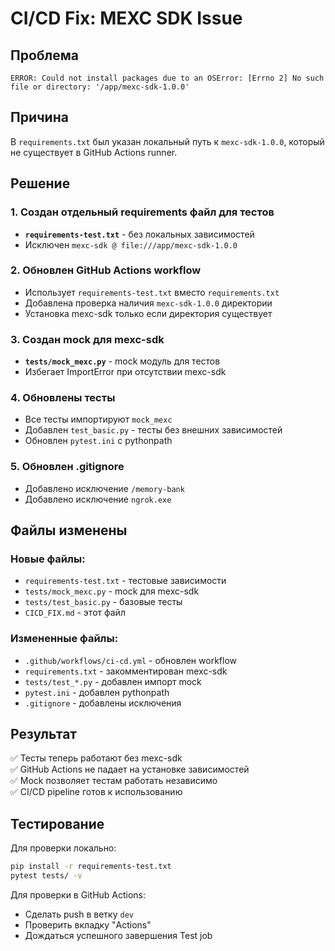 # CI/CD Fix: MEXC SDK Issue

## Проблема
```
ERROR: Could not install packages due to an OSError: [Errno 2] No such file or directory: '/app/mexc-sdk-1.0.0'
```

## Причина
В `requirements.txt` был указан локальный путь к `mexc-sdk-1.0.0`, который не существует в GitHub Actions runner.

## Решение

### 1. Создан отдельный requirements файл для тестов
- **`requirements-test.txt`** - без локальных зависимостей
- Исключен `mexc-sdk @ file:///app/mexc-sdk-1.0.0`

### 2. Обновлен GitHub Actions workflow
- Использует `requirements-test.txt` вместо `requirements.txt`
- Добавлена проверка наличия `mexc-sdk-1.0.0` директории
- Установка mexc-sdk только если директория существует

### 3. Создан mock для mexc-sdk
- **`tests/mock_mexc.py`** - mock модуль для тестов
- Избегает ImportError при отсутствии mexc-sdk

### 4. Обновлены тесты
- Все тесты импортируют `mock_mexc`
- Добавлен `test_basic.py` - тесты без внешних зависимостей
- Обновлен `pytest.ini` с pythonpath

### 5. Обновлен .gitignore
- Добавлено исключение `/memory-bank`
- Добавлено исключение `ngrok.exe`

## Файлы изменены

### Новые файлы:
- `requirements-test.txt` - тестовые зависимости
- `tests/mock_mexc.py` - mock для mexc-sdk
- `tests/test_basic.py` - базовые тесты
- `CICD_FIX.md` - этот файл

### Измененные файлы:
- `.github/workflows/ci-cd.yml` - обновлен workflow
- `requirements.txt` - закомментирован mexc-sdk
- `tests/test_*.py` - добавлен импорт mock
- `pytest.ini` - добавлен pythonpath
- `.gitignore` - добавлены исключения

## Результат

✅ Тесты теперь работают без mexc-sdk  
✅ GitHub Actions не падает на установке зависимостей  
✅ Mock позволяет тестам работать независимо  
✅ CI/CD pipeline готов к использованию  

## Тестирование

Для проверки локально:
```bash
pip install -r requirements-test.txt
pytest tests/ -v
```

Для проверки в GitHub Actions:
- Сделать push в ветку `dev`
- Проверить вкладку "Actions"
- Дождаться успешного завершения Test job
